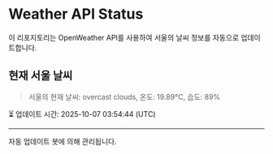 
# Weather API Status

이 리포지토리는 OpenWeather API를 사용하여 서울의 날씨 정보를 자동으로 업데이트합니다.

## 현재 서울 날씨
> 서울의 현재 날씨: overcast clouds, 온도: 19.89°C, 습도: 89%

⏳ 업데이트 시간: 2025-10-07 03:54:44 (UTC)

---
자동 업데이트 봇에 의해 관리됩니다.
